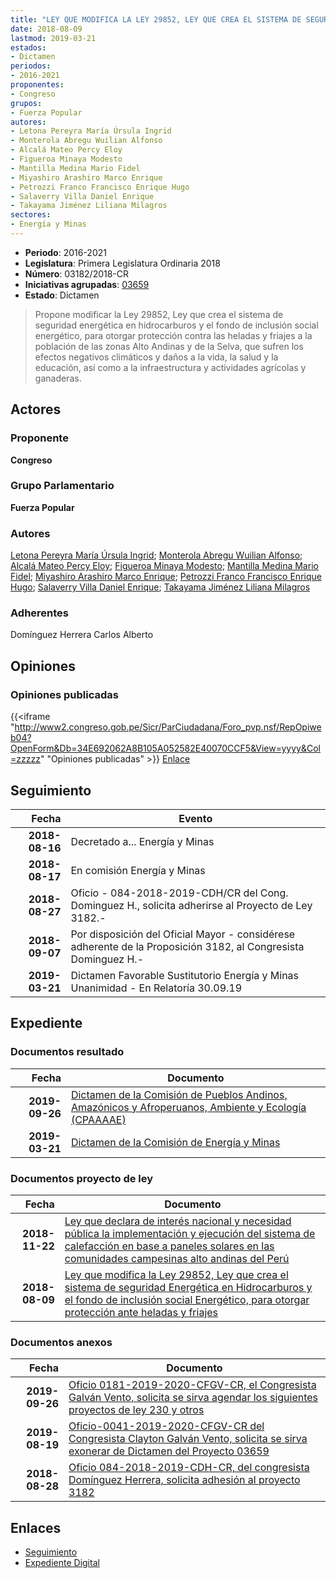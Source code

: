 ```yaml
---
title: "LEY QUE MODIFICA LA LEY 29852, LEY QUE CREA EL SISTEMA DE SEGURIDAD ENERGÉTICA EN HIDROCARBUROS Y EL FONDO DE INCLUSIÓN SOCIAL ENERGÉTICPO, PARA OTORGAR PROTECCIÓN ANTE HELADAS Y FRIAJES"
date: 2018-08-09
lastmod: 2019-03-21
estados:
- Dictamen
periodos:
- 2016-2021
proponentes:
- Congreso
grupos:
- Fuerza Popular
autores:
- Letona Pereyra María Úrsula Ingrid
- Monterola Abregu Wuilian Alfonso
- Alcalá Mateo Percy Eloy
- Figueroa Minaya Modesto
- Mantilla Medina Mario Fidel
- Miyashiro Arashiro Marco Enrique
- Petrozzi Franco Francisco Enrique Hugo
- Salaverry Villa Daniel Enrique
- Takayama Jiménez Liliana Milagros
sectores:
- Energía y Minas
---
```

- **Periodo**: 2016-2021
- **Legislatura**: Primera Legislatura Ordinaria 2018
- **Número**: 03182/2018-CR
- **Iniciativas agrupadas**: [03659](../../03600/03659)
- **Estado**: Dictamen

> Propone modificar la Ley 29852, Ley que crea el sistema de seguridad energética en hidrocarburos y el fondo de inclusión social energético, para otorgar protección contra las heladas y friajes a la población de las zonas Alto Andinas y de la Selva, que sufren los efectos negativos climáticos y daños a la vida, la salud y la educación, así como a la infraestructura y actividades agrícolas y ganaderas.


## Actores

### Proponente

**Congreso**

### Grupo Parlamentario

**Fuerza Popular**

### Autores

[Letona Pereyra María Úrsula Ingrid](mailto:mailto:mletona@congreso.gob.pe); [Monterola Abregu Wuilian Alfonso](mailto:mailto:wmonterola@congreso.gob.pe); [Alcalá Mateo Percy Eloy](mailto:mailto:palcala@congreso.gob.pe); [Figueroa Minaya Modesto](mailto:mailto:mfigueroam@congreso.gob.pe); [Mantilla Medina Mario Fidel](mailto:mailto:mmantilla@congreso.gob.pe); [Miyashiro Arashiro Marco Enrique](mailto:mailto:mmiyashiro@congreso.gob.pe); [Petrozzi Franco Francisco Enrique Hugo](mailto:mailto:fpetrozzi@congreso.gob.pe); [Salaverry Villa Daniel Enrique](mailto:mailto:dsalaverry@congreso.gob.pe); [Takayama Jiménez Liliana Milagros](mailto:mailto:ltakayama@congreso.gob.pe)

### Adherentes

Domínguez Herrera Carlos Alberto

## Opiniones

### Opiniones publicadas

{{<iframe "http://www2.congreso.gob.pe/Sicr/ParCiudadana/Foro_pvp.nsf/RepOpiweb04?OpenForm&Db=34E692062A8B105A052582E40070CCF5&View=yyyy&Col=zzzzz" "Opiniones publicadas" >}}
[Enlace](http://www2.congreso.gob.pe/Sicr/ParCiudadana/Foro_pvp.nsf/RepOpiweb04?OpenForm&Db=34E692062A8B105A052582E40070CCF5&View=yyyy&Col=zzzzz)


## Seguimiento

| Fecha | Evento |
|------:|--------|
| **2018-08-16** | Decretado a... Energía y Minas |
| **2018-08-17** | En comisión Energía y Minas |
| **2018-08-27** | Oficio - 084-2018-2019-CDH/CR del Cong. Dominguez H., solicita adherirse al Proyecto de Ley 3182.- |
| **2018-09-07** | Por disposición del Oficial Mayor - considérese adherente de la Proposición 3182, al Congresista Dominguez H.- |
| **2019-03-21** | Dictamen Favorable Sustitutorio Energía y Minas Unanimidad - En Relatoría 30.09.19 |

## Expediente

### Documentos resultado

| Fecha | Documento |
|------:|-----------|
| **2019-09-26** | [Dictamen de la Comisión de Pueblos Andinos, Amazónicos y Afroperuanos, Ambiente y Ecología (CPAAAAE)](http://www.leyes.congreso.gob.pe/Documentos/2016_2021/Dictamenes/Proyectos_de_Ley/03659DC19MAY20190926.pdf) |
| **2019-03-21** | [Dictamen de la Comisión de Energía y Minas](http://www.leyes.congreso.gob.pe/Documentos/2016_2021/Dictamenes/Proyectos_de_Ley/03182DC11MAY20190321.pdf) |

### Documentos proyecto de ley

| Fecha | Documento |
|------:|-----------|
| **2018-11-22** | [Ley que declara de interés nacional y necesidad pública la implementación y ejecución del sistema de calefacción en base a paneles solares en las comunidades campesinas alto andinas del Perú](http://www.leyes.congreso.gob.pe/Documentos/2016_2021/Proyectos_de_Ley_y_de_Resoluciones_Legislativas/PL0365920181122..PDF) |
| **2018-08-09** | [Ley que modifica la Ley 29852, Ley que crea el sistema de seguridad Energética en Hidrocarburos y el fondo de inclusión social Energético, para otorgar protección ante heladas y friajes](http://www.leyes.congreso.gob.pe/Documentos/2016_2021/Proyectos_de_Ley_y_de_Resoluciones_Legislativas/PL0318220180809..pdf) |

### Documentos anexos

| Fecha | Documento |
|------:|-----------|
| **2019-09-26** | [Oficio 0181-2019-2020-CFGV-CR, el Congresista Galván Vento, solicita se sirva agendar los siguientes proyectos de ley 230 y otros](http://www.leyes.congreso.gob.pe/Documentos/2016_2021/Oficios/Congresistas/OFICIO-0181-2019-2020-CFGV-CR.pdf) |
| **2019-08-19** | [Oficio-0041-2019-2020-CFGV-CR del Congresista Clayton Galván Vento, solicita se sirva exonerar de Dictamen del Proyecto 03659](http://www.leyes.congreso.gob.pe/Documentos/2016_2021/Oficios/Congresistas/OFICIO-0041-2019-2020-CFGV-CR.pdf) |
| **2018-08-28** | [Oficio 084-2018-2019-CDH-CR, del congresista Domínguez Herrera, solicita adhesión al proyecto 3182](http://www.leyes.congreso.gob.pe/Documentos/2016_2021/Adhesiones/Proyectos_de_Ley/OFICIO-084-2018-2019-CDH-CR.pdf) |

## Enlaces

- [Seguimiento](http://www2.congreso.gob.pe/Sicr/TraDocEstProc/CLProLey2016.nsf/f7fff46988ca05b1052578e100829cc7/17db49a9b4c87190052582e40075482d?OpenDocument)
- [Expediente Digital](http://www2.congreso.gob.pe/Sicr/TraDocEstProc/CLProLey2016.nsf/f7fff46988ca05b1052578e100829cc7/17db49a9b4c87190052582e40075482d?OpenDocument&Click=05257FB7005EB655.eb71d0cf91d8294e05256cdf006b5706/$Body/0.1C6C)

